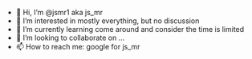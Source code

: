 - 👋 Hi, I’m @jsmr1 aka js_mr
- 👀 I’m interested in mostly everything, but no discussion 
- 🌱 I’m currently learning come around and consider the time is limited
- 💞️ I’m looking to collaborate on ...
- 📫 How to reach me: google for js_mr

<!---
jsmr1/jsmr1 is a ✨ special ✨ repository because its `README.md` (this file) appears on your GitHub profile.
You can click the Preview link to take a look at your changes.
--->

